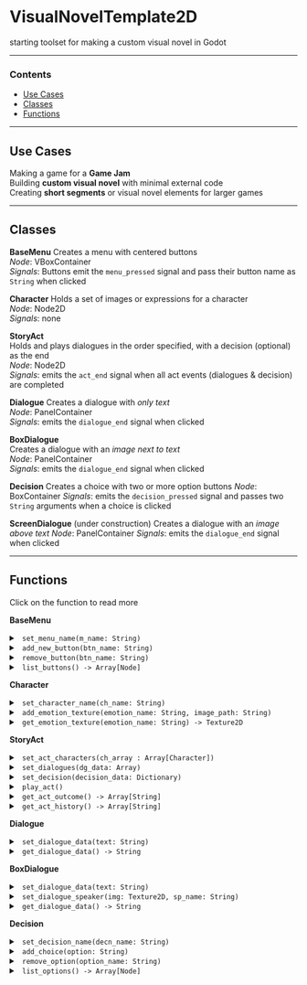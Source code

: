 # VisualNovelTemplate2D
starting toolset for making a custom visual novel in Godot
<hr>

### Contents
- [Use Cases](#usecases)
- [Classes](#classes)
- [Functions](#functions)

<hr>
<a name="usecases" />

## Use Cases
Making a game for a __Game Jam__  
Building __custom visual novel__ with minimal external code  
Creating __short segments__ or visual novel elements for larger games  

<hr>
<a name="classes" />

## Classes
__BaseMenu__ 
Creates a menu with centered buttons  
_Node_:  VBoxContainer  
_Signals_:  Buttons emit the `menu_pressed` signal and pass their button name as `String` when clicked  
  
__Character__
Holds a set of images or expressions for a character    
_Node_: Node2D    
_Signals_: none  
  
__StoryAct__  
Holds and plays dialogues in the order specified, with a decision (optional) as the end  
_Node_: Node2D  
_Signals_: emits the `act_end` signal when all act events (dialogues & decision) are completed  

__Dialogue__
Creates a dialogue with _only text_   
_Node_: PanelContainer   
_Signals_: emits the `dialogue_end` signal when clicked  
  
__BoxDialogue__   
Creates a dialogue with an _image next to text_   
_Node_: PanelContainer   
_Signals_: emits the `dialogue_end` signal when clicked

__Decision__
Creates a choice with two or more option buttons
_Node_: BoxContainer
_Signals_: emits the `decision_pressed` signal and passes two `String` arguments when a choice is clicked

__ScreenDialogue__ (under construction)
Creates a dialogue with an _image above text_ 
_Node_: PanelContainer
_Signals_: emits the `dialogue_end` signal when clicked

<hr>
<a name="functions" />


## Functions
 Click on the function to read more

__BaseMenu__ 
<details>
  <summary><code> set_menu_name(m_name: String) </code></summary>
Sets the name of the menu object
Accepts one `String` 
Returns nothing
</details>
<details>
  <summary><code> add_new_button(btn_name: String) </code></summary>
Adds a new button to the menu
The name of the button is displayed as the label of the button
The name is also emitted as an argument with the signal `menu_pressed`
Accepts one `String`
Returns nothing
</details>
<details>
  <summary><code> remove_button(btn_name: String) </code></summary>
Removes the button that has the same name as passed string
Accepts one `String`
Returns nothing
</details>
<details>
  <summary><code> list_buttons() -> Array[Node] </code></summary>
Returns a list of all buttons in that menu object
Accepts nothing
Returns `Array`
</details>

__Character__
<details>
  <summary><code> set_character_name(ch_name: String) </code></summary>
Sets the name of the character object
Accepts one `String`
Returns nothing
</details>
<details>
  <summary><code> add_emotion_texture(emotion_name: String, image_path: String) </code></summary>
Creates a texture from provided image
The texture is saved under the specified name
Accepts two `Strings` - first string sets the name of the texture, second string is the path to the source image for the texture
Returns nothing
</details>
<details>
  <summary><code> get_emotion_texture(emotion_name: String) -> Texture2D </code></summary>
Returns the texture saved under the specified name
Returns a blank texture if no texture has been saved under the specified name
Accepts one `String`
Returns `Texture2D`
</details>

__StoryAct__
<details>
  <summary><code> set_act_characters(ch_array : Array[Character]) </code></summary>
Sets the character objects to use in a StoryAct object
StoryAct uses these character objects to assign images to dialogues
Accepts one `Array[Character]` 
Returns nothing
</details>
<details>
  <summary><code> set_dialogues(dg_data: Array) </code></summary>
Creates dialogues in the specified sequence
Accepts one `Array`
Returns nothing
</details>
<details>
  <summary><code> set_decision(decision_data: Dictionary) </code></summary>
Creates the decision for the StoryAct object
Each StoryAct object has one decision object
If decision is set, then the StoryAct ends after a choice is made, else it ends after the last dialogue in the sequence
Accepts one `Dictionary`
Returns nothing
</details>
<details>
  <summary><code> play_act() </code></summary>
Starts the dialogues in the sequence set with `set_dialogues(dg_data: Array)`
Accepts nothing
Returns nothing
</details>
<details>
  <summary><code> get_act_outcome() -> Array[String] </code></summary>
Returns the outcome of the StoryAct object's decision
Accepts nothing
Returns `Array[String]` - Array[0] is the decision name, Array[1] is the choice picked by player
</details>
<details>
  <summary><code> get_act_history() -> Array[String] </code></summary>
Returns the dialogues that have been completed by the player in that StoryAct object
Retains sequence in which dialogues were completed
Does not include the decision or its choice
Accepts nothing
Returns `Array[String]` - each string is a dialogue
</details>

__Dialogue__
<details>
  <summary><code> set_dialogue_data(text: String) </code></summary>
Sets the text for the dialogue object
Accepts one `String`
Returns nothing
</details>
<details>
  <summary><code> get_dialogue_data() -> String </code></summary>
Returns the text that is displayed in that dialogue object
Accepts nothing
Returns `String`
</details>

__BoxDialogue__
<details>
  <summary><code> set_dialogue_data(text: String) </code></summary>
Sets the text for the BoxDialogue object
Accepts one `String`
Returns nothing
</details>
<details>
  <summary><code> set_dialogue_speaker(img: Texture2D, sp_name: String) </code></summary>
Sets the speaker of the dialogue for the BoxDialogue object
Accepts one `Texture2D`, one `String` - texture is used to display the dialogue image, string is used to display the speaker name
Returns nothing
</details>
<details>
  <summary><code> get_dialogue_data() -> String </code></summary>
Returns the speaker name and dialogue text that is displayed in that BoxDialogue object
Accepts nothing
Returns `String`
</details>


__Decision__
<details>
  <summary><code> set_decision_name(decn_name: String) </code></summary>
Sets the name of the decision
Accepts one `String`
Returns nothing
</details>
<details>
  <summary><code> add_choice(option: String) </code></summary>
Creates a button as one of the choices for that decision
The passed text is displayed as the option
Accepts one `String`
Returns nothing
</details>
<details>
  <summary><code> remove_option(option_name: String) </code></summary>
Removes the specified option from the list of options for that decision
Accepts one `String`
Returns nothing
</details>
<details>
  <summary><code> list_options() -> Array[Node] </code></summary>
Returns a list of options found in that decision
Accepts nothing
Returns `Array`
</details>

